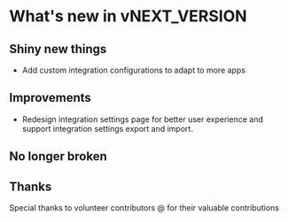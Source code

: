 # What's new in vNEXT_VERSION

## Shiny new things

- Add custom integration configurations to adapt to more apps

## Improvements

- Redesign integration settings page for better user experience and support integration settings export and import.

## No longer broken

## Thanks

Special thanks to volunteer contributors @ for their valuable contributions
